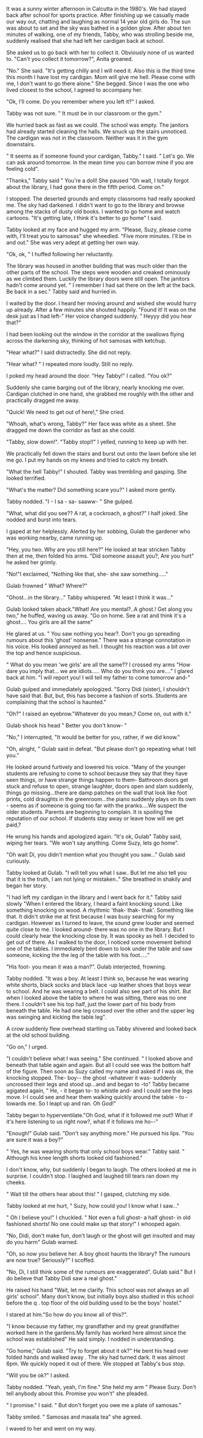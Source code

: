   It was a sunny winter afternoon in Calcutta in the 1980's. We had stayed back after school for sports practice. After finishing up we casually made our way out, chatting and laughing as normal 14 year old girls do. The sun was about to set and the sky was bathed in a golden glow. After about ten minutes of walking, one of my friends, Tabby, who was strolling beside me, suddenly realised that she had left her cardigan back at school.

   She asked us to go back with her to collect it. Obviously none of us wanted to. "Can't you collect it tomorrow?", Anita groaned. 

"No." She said. "It's getting chilly and I will need it. Also this is the third time this month I have lost my cardigan.
Mom will give me hell.  Please come with me, I don't want to go there alone." She begged.
 Since I was the one who lived closest to the school, I agreed to accompany her. 
 
"Ok, I'll come. Do you remember where you left it?" I asked.

Tabby was not sure. " It must be in our classroom or the gym."
 
We hurried back as fast as we could. The school was empty. The janitors had already started cleaning the halls. We snuck up the stairs unnoticed. The cardigan was not in the classroom. Neither was it in the gym downstairs. 

" It seems as if someone found your cardigan, Tabby." I said. " Let's go. We can ask around tomorrow. In the mean time you can borrow mine if you are feeling cold".

"Thanks," Tabby said " You're a doll! She paused "Oh wait, I totally forgot about the library, I had gone there in the fifth period. Come on."

I stopped. The deserted grounds and empty classrooms had really spooked me. The sky had darkened. I didn't want to go to the library and browse among the stacks of dusty old books. I wanted to go home and watch cartoons.
"It's getting late, I think it's better to go home" I said.

Tabby looked at my face and hugged my arm. "Please, Suzy, please come with, I'll treat you to samosas" she wheedled. "Five more minutes. I'll be in and out." She was very adept at getting her own way.

"Ok, ok, " I huffed following her reluctantly.

 The library was housed in another building that was much older than the other parts of the school. The steps were wooden and creaked ominously as we climbed them. Luckily the library doors were still open. The janitors hadn't come around yet. 
" I remember I had sat there on the left at the back. Be back in a sec." Tabby said and hurried in.

 I waited by the door. I heard her moving around and wished she would hurry up already.
After a few minutes she shouted happily. "Found it! It was on the desk just as I had left-" Her voice changed suddenly. " Heyyy did you hear that?"

I had been looking out the window in the corridor at the swallows flying across the darkening sky, thinking of hot samosas with ketchup.

"Hear what?" I said distractedly. She did not reply. 

"Hear what? " I repeated more loudly. Still no reply.

I poked my head around the door. "Hey Tabby!" I called. "You ok?"
 
Suddenly she came barging out of the library, nearly knocking me over. Cardigan clutched in one hand, she grabbed me roughly with the other and practically dragged me away. 

"Quick! We need to get out of here!," She cried.

"Whoah, what's wrong, Tabby?" Her face was white as a sheet. She dragged me down the corridor as fast as she could. 

"Tabby, slow down!".
"Tabby stop!!" I yelled, running to keep up with her.

We practically fell down the stairs and burst out onto the lawn before she let me go. I put my hands on my knees and tried to catch my breath.

"What the hell Tabby!" I shouted.
 Tabby was trembling and gasping. She looked terrified. 

 "What's the matter? Did something scare you?" I asked more gently. 
 
Tabby nodded. "I - I sa - sa- saaww- " She gulped. 

"What, what did you see?? A rat, a cockroach, a ghost?" I half joked. She nodded and burst into tears. 

 I gaped at her helplessly. Alerted by her sobbing, Gulab the gardener who was working nearby, came running up. 

"Hey, you two. Why are you still here?"
He looked at tear stricken Tabby then at me, then folded his arms.  "Did someone assault you?, Are you hurt" he asked her grimly. 

"No!"I exclaimed, "Nothing like that, she- she saw something....."

Gulab frowned " What? Where?"

"Ghost...in the library..." Tabby whispered. "At least I think it was..."

Gulab looked taken aback."What! Are you mental?..A ghost.! Get along you two,"  he huffed, waving us away. "Go on home. See a rat and think it's a ghost.... You girls are all the same" 

He glared at us. " You saw nothing you hear?. Don't you go spreading rumours about this 'ghost' nonsense." There was a strange connotation in his voice. His looked annoyed as hell. I thought his reaction was a bit over the top and hence suspicious.

" What do you mean 'we girls' are all the same?? I crossed my arms "How dare you imply that... we are idiots..... Who do you think you are...." I glared back at him. "I will report you! I will tell my father to come tomorrow and-"

Gulab gulped and immediately apologized. "Sorry Didi (sister), I shouldn't have said that. But, but, this has become a fashion of sorts. Students are complaining that the school is haunted." 

"Oh?" I raised an eyebrow."Whatever do you mean,? Come on, out with it." 

Gulab shook his head " Better you don't know- "

"No," I interrupted, "It would be better for you, rather, if we did know." 

"Oh, alright, " Gulab said in defeat. "But please don't go repeating what I tell you." 

He looked around furtively and lowered his voice. "Many of the younger students are refusing to come  to school because they say that they have seen things, or have strange things happen to them- Bathroom doors get stuck and refuse to open, strange laughter, doors open and slam suddenly, things go missing...there are damp patches on the wall that look like foot prints, cold draughts in the greenroom...the piano suddenly plays on its own - seems as if someone is going too far with the pranks....We suspect the older students. Parents are beginning to complain. It is spoiling the reputation of our school. If students stay away or leave how will we get paid,?

He wrung his hands and apologized again. 
"It's ok, Gulab" Tabby said, wiping her tears. "We won't say anything. Come Suzy, lets go home". 

"Oh wait Di, you didn't mention what you thought you saw..." Gulab said curiously. 

 Tabby looked at Gulab. "I will tell you what I saw.. But let me also tell you that it is the truth, I am not lying or mistaken.." She breathed in shakily and began her story.

"I had left my cardigan in the library and I went back for it." Tabby said slowly  "When I entered the library, I heard a faint knocking sound. Like something knocking on wood. A rhythmic 'thak- thak- thak'. Something like that. It didn't strike me at first because I was busy searching for my cardigan. However as I turned to leave, the sound grew louder and seemed quite close to me. I looked around- there was no one in the library. But I could clearly hear the knocking close by. It was spooky as hell. I decided to get out of there. As I walked to the door, I noticed some movement behind one of the tables. I immediately bent down to look under the table and saw someone, kicking the the leg of the table with his foot....."

"His foot- you mean it was a man?". Gulab interjected,  frowning. 

Tabby nodded. "It was a boy. At least I think so, because he was wearing white shorts, black socks and black lace -up leather shoes that boys wear to school. And he was wearing a belt. I could also see part of his shirt. But when I looked above the table to where he was sitting, there was no one there. I couldn't see his top half, just the lower part of his body from beneath the table. He had one leg crossed over the other and the upper leg was swinging and kicking the table leg".

A crow suddenly flew overhead startling us.Tabby shivered and looked back at the old school building. 

"Go on," I urged. 

"I couldn't believe what I was seeing." She continued. " I looked above and beneath that table again and again. But all I could see was the bottom half of the figure. Then soon as Suzy called my name and asked if I was ok,  the knocking stopped. The- boy-- the ghost -whatever it was- suddenly uncrossed their legs and stood up...and and began to -to" Tabby became agigated again, " He, - it began to- to whistle and-  and I could see the legs move. I-I  could see and hear them walking quickly around the table -  to - towards me. So I leapt up and ran. Oh God!" 

 Tabby began to hyperventilate."Oh God, what if it followed me out!! What if it's here listening to us right now?, what if it follows me ho--" 

"Enough!" Gulab said. "Don't say anything more." He pursued his lips. "You are sure it was a boy?"

" Yes, he was wearing shorts that only school boys wear." Tabby said. " Although his knee length shorts looked old fashioned."

I don't know, why, but suddenly I began to laugh. The others looked at me in surprise. 
 I couldn't stop. I laughed and laughed till tears ran down my cheeks. 

" Wait till the others hear about this! " I gasped, clutching my side. 

Tabby looked at me hurt, " Suzy, how could you! I know what I saw..."

" Oh I believe you!" I chuckled. " Not even a full ghost- a half ghost- in old fashioned shorts! No one could make up that story!" I whooped again. 

 "No, Didi, don't make fun, don't laugh or the ghost will get insulted and may do you harm" Gulab warned.

"Oh, so now you believe her. A boy ghost haunts the library? The rumours are now true? Seriously?" I scoffed. 


"No, Di, I still think some of the rumours are exaggerated". Gulab said."  But I do believe that Tabby Didi saw a real ghost." 

He raised his hand "Wait, let me clarify.  This school was not always an all girls' school". Many don't know, but initially boys also studied in this school  before the  q .   top floor of the old building used to be the boys' hostel."

I stared at him."So how do you know all of this?". 

"I know because my father, my grandfather and my great grandfather  worked here in the gardens.My family has worked here almost since the school was established" He said simply. 
I nodded in understanding. 

"Go home," Gulab said. "Try to forget about it ok?" He bent his head over folded hands and walked away . The sky had turned dark. It was almost 6pm. We quickly noped it out of there. We stopped at Tabby's bus stop. 

"Will you be ok?" I asked. 

Tabby nodded. "Yeah, yeah, I'm fine." She held my arm " Please Suzy. Don't tell anybody about this. Promise you won't" she pleaded. 

" I promise." I said. " But don't forget you owe me a plate of samosas." 

Tabby smiled. " Samosas and masala tea" she agreed.

I waved to her and went on my way.